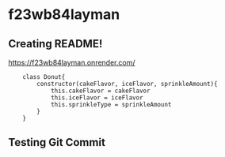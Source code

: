 # f23wb84layman

## Creating README!

https://f23wb84layman.onrender.com/

```
    class Donut{
        constructor(cakeFlavor, iceFlavor, sprinkleAmount){
            this.cakeFlavor = cakeFlavor
            this.iceFlavor = iceFlavor
            this.sprinkleType = sprinkleAmount
        }
    }
```

## Testing Git Commit

